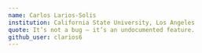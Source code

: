 ```yaml
---
name: Carlos Larios-Solis
institution: California State University, Los Angeles
quote: It’s not a bug – it’s an undocumented feature.
github_user: clarios6
---
```

